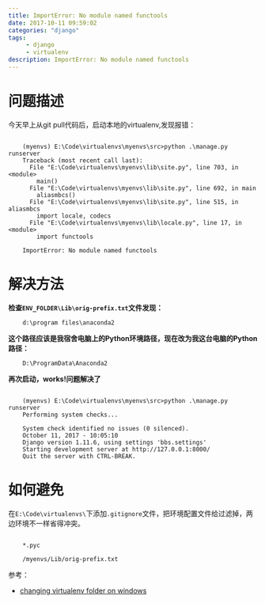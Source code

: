 ```yaml
---
title: ImportError: No module named functools
date: 2017-10-11 09:59:02 
categories: "django" 
tags: 
     - django
     - virtualenv
description: ImportError: No module named functools
---
```

# 问题描述
今天早上从git pull代码后，启动本地的virtualenv,发现报错：

```

	(myenvs) E:\Code\virtualenvs\myenvs\src>python .\manage.py runserver
	Traceback (most recent call last):
	  File "E:\Code\virtualenvs\myenvs\lib\site.py", line 703, in <module>
	    main()
	  File "E:\Code\virtualenvs\myenvs\lib\site.py", line 692, in main
	    aliasmbcs()
	  File "E:\Code\virtualenvs\myenvs\lib\site.py", line 515, in aliasmbcs
	    import locale, codecs
	  File "E:\Code\virtualenvs\myenvs\lib\locale.py", line 17, in <module>
	    import functools
	
	ImportError: No module named functools
```
# 解决方法
**检查`ENV_FOLDER\Lib\orig-prefix.txt`文件发现：**

```
	d:\program files\anaconda2
```

<!--more-->

**这个路径应该是我宿舍电脑上的Python环境路径，现在改为我这台电脑的Python路径：**

```
	D:\ProgramData\Anaconda2
```

**再次启动，works!问题解决了**

<!--more-->

```

	(myenvs) E:\Code\virtualenvs\myenvs\src>python .\manage.py runserver
	Performing system checks...
	
	System check identified no issues (0 silenced).
	October 11, 2017 - 10:05:10
	Django version 1.11.6, using settings 'bbs.settings'
	Starting development server at http://127.0.0.1:8000/
	Quit the server with CTRL-BREAK.
```

# 如何避免

在`E:\Code\virtualenvs\`下添加`.gitignore`文件，把环境配置文件给过滤掉，两边环境不一样省得冲突。

```

	*.pyc

	/myenvs/Lib/orig-prefix.txt
```

参考：

* [changing virtualenv folder on windows](https://stackoverflow.com/questions/16786287/changing-virtualenv-folder-on-windows)